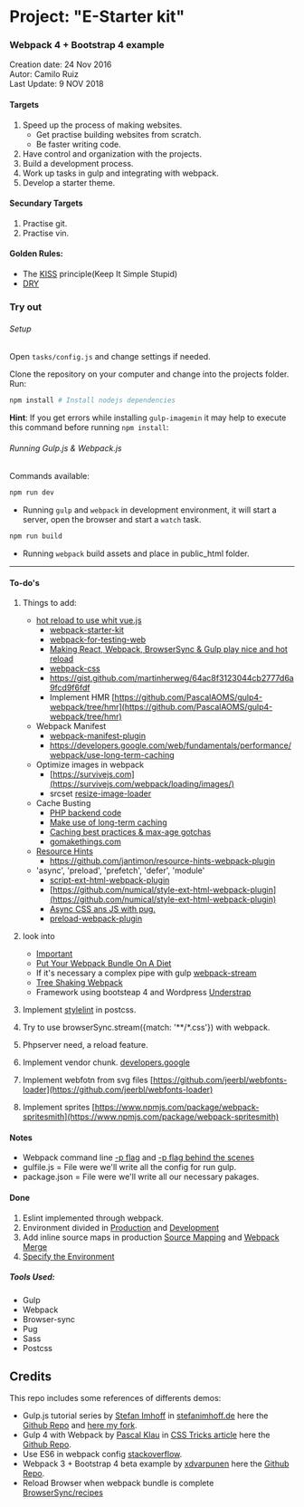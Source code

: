 # Project: "E-Starter kit"
### Webpack 4 + Bootstrap 4 example

Creation date: 24 Nov 2016  
Autor: Camilo Ruiz  
Last Update: 9 NOV 2018

#### Targets
1. Speed up the process of making websites.
 	* Get practise building websites from scratch.
 	* Be faster writing code.
2. Have control and organization with the projects.
3. Build a development process.
4. Work up tasks in gulp and integrating with webpack.
5. Develop a starter theme.

#### Secundary Targets
1. Practise git.
2. Practise vin.

#### Golden Rules:

- The [KISS](https://en.wikipedia.org/wiki/KISS_principle) principle(Keep It Simple Stupid)
- [DRY](https://en.wikipedia.org/wiki/Don%27t_repeat_yourself)

### Try out

###### Setup

Open `tasks/config.js` and change settings if needed.

Clone the repository on your computer and change into the projects folder.
Run:
```powershell
npm install # Install nodejs dependencies
```
**Hint**: If you get errors while installing `gulp-imagemin` it may help to execute this command before running `npm install`:

###### Running Gulp.js & Webpack.js
Commands available:
```powershell
npm run dev
```
- Running `gulp` and  `webpack` in development environment, it will start a server, open the browser and start a `watch` task.

```powershell
npm run build
```
- Running `webpack` build assets and place in public_html folder.
___

#### To-do's
1. Things to add:
	- [hot reload to use whit vue.js](https://stackoverflow.com/questions/24581873/what-exactly-is-hot-module-replacement-in-webpack)
		- [webpack-starter-kit](https://github.com/ADCI/webpack-starter-kit)
		- [webpack-for-testing-web](https://manavsehgal.com/browsersync-and-webpack-for-testing-web-apps-across-multiple-devices-64e7f7fa62f2)
		- [Making React, Webpack, BrowserSync & Gulp play nice and hot reload](https://words.mxbry.com/making-react-webpack-browsersync-gulp-play-nice-and-hot-reload-b2c1e01522e3)
		- [webpack-css](https://github.com/MattHsiung/webpack-css)
		- https://gist.github.com/martinherweg/64ac8f3123044cb2777d6a9fcd9f6fdf
		- Implement HMR [https://github.com/PascalAOMS/gulp4-webpack/tree/hmr](https://github.com/PascalAOMS/gulp4-webpack/tree/hmr)
	- Webpack Manifest
		- [webpack-manifest-plugin](https://www.npmjs.com/package/webpack-manifest-plugin)
		- https://developers.google.com/web/fundamentals/performance/webpack/use-long-term-caching
	- Optimize images in webpack
		- [https://survivejs.com](https://survivejs.com/webpack/loading/images/)
		- srcset [resize-image-loader](https://www.npmjs.com/package/resize-image-loader)
	- Cache Busting
		- [PHP backend code](https://www.alainschlesser.com/bust-cache-content-hash/)
		- [Make use of long-term caching](https://developers.google.com/web/fundamentals/performance/webpack/use-long-term-caching)
		- [Caching best practices & max-age gotchas](https://jakearchibald.com/2016/caching-best-practices/)
		- [gomakethings.com](https://gomakethings.com/automating-css-and-js-cache-busting-with-gulp-and-wordpress/)
	- [Resource Hints](https://www.w3.org/TR/resource-hints/)
		- https://github.com/jantimon/resource-hints-webpack-plugin
	- 'async', 'preload', 'prefetch', 'defer', 'module'
		- [script-ext-html-webpack-plugin](https://github.com/numical/script-ext-html-webpack-plugin)
		- [https://github.com/numical/style-ext-html-webpack-plugin](https://github.com/numical/style-ext-html-webpack-plugin)
		- [Async CSS ans JS with pug.](https://extri.co/2017/05/23/using-htmlwebpackplugin-and-pug/)
		- [preload-webpack-plugin](https://github.com/GoogleChromeLabs/preload-webpack-plugin)

2. look into
	- [Important](https://survivejs.com/webpack/foreword/)
	- [Put Your Webpack Bundle On A Diet](https://www.contentful.com/blog/2017/10/10/put-your-webpack-on-a-diet-part-1/)
	- If it's necessary a complex pipe with gulp [webpack-stream](https://github.com/shama/webpack-stream)
	- [Tree Shaking Webpack](https://webpack.js.org/guides/tree-shaking/)
	- Framework using bootsteap 4 and Wordpress [Understrap](https://github.com/understrap/understrap)
	

3. Implement [stylelint](http://www.creativenightly.com/2016/02/How-to-lint-your-css-with-stylelint) in postcss.

4. Try to use browserSync.stream({match: '**/*.css'}) with webpack.

5. Phpserver need, a reload feature.

6. Implement vendor chunk. [developers.google](https://developers.google.com/web/fundamentals/performance/webpack/use-long-term-caching#dependencies)

7. Implement webfotn from svg files [https://github.com/jeerbl/webfonts-loader](https://github.com/jeerbl/webfonts-loader)

8. Implement sprites [https://www.npmjs.com/package/webpack-spritesmith](https://www.npmjs.com/package/webpack-spritesmith)


####  Notes
- Webpack command line [-p flag](https://webpack.js.org/api/cli/#shortcuts) and [-p flag behind the scenes](https://webpack.js.org/guides/production/#cli-alternatives)
- gulfile.js = File were we'll write all the config for run gulp.
- package.json = File were we'll write all our necessary pakages.

#### Done

1. Eslint implemented through webpack.
2. Environment divided in [Production](https://webpack.js.org/guides/production/#source-mapping) and [Development](https://webpack.js.org/guides/development/)
3. Add inline source maps in production [Source Mapping](https://webpack.js.org/guides/production/#source-mapping) and [Webpack Merge](https://www.npmjs.com/package/webpack-merge)
4. [Specify the Environment](https://webpack.js.org/guides/production/#specify-the-environment)

##### Tools Used:
- Gulp
- Webpack
- Browser-sync
- Pug
- Sass
- Postcss

## Credits
This repo includes some references of differents demos:

- Gulp.js tutorial series by [Stefan Imhoff](https://github.com/kogakure) in [stefanimhoff.de](https://stefanimhoff.de/series/gulp/) here the [Github Repo](https://github.com/kogakure/gulp-tutorial) and [here my fork](https://github.com/Camiloruiiz/gulp-tutorial).
- Gulp 4 with Webpack by [Pascal Klau](http://www.artofmyself.com) in [CSS Tricks article](https://css-tricks.com/combine-webpack-gulp-4) here the [Github Repo](https://github.com/PascalAOMS/gulp4-webpack).
- Use ES6 in webpack config [stackoverflow](https://stackoverflow.com/questions/31903692/how-can-i-use-es6-in-webpack-config-js).
- Webpack 3 + Bootstrap 4 beta example by [xdvarpunen](https://github.com/xdvarpunen) here the [Github Repo](https://github.com/xdvarpunen/webpackboot).
- Reload Browser when webpack bundle is complete [BrowserSync/recipes](https://github.com/Browsersync/recipes/tree/master/recipes/webpack.babel)
